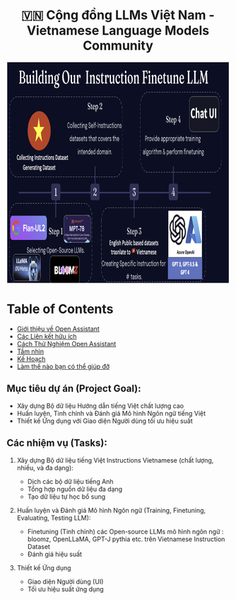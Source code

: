 
<h1 align="center">
  <span> 🇻🇳 Cộng đồng LLMs Việt Nam - Vietnamese Language Models Community</span>
</h1>

<div align="center">
     <img width="auto" height="500px" src="./images/Vietnamese_LLMs_pipeline.png"/>
</div>

# Table of Contents

- [Giới thiệu về Open Assistant](#giới-thiệu-về-open-assistant)
- [Các Liên kết hữu ích](#các-liên-kết-hữu-ích)
- [Cách Thử Nghiệm Open Assistant](#cách-thử-nghiệm-open-assistant)
- [Tầm nhìn](#tầm-nhìn)
- [Kế Hoạch](#kế-hoạch)
- [Làm thế nào bạn có thể giúp đỡ](#làm-thế-nào-bạn-có-thể-giúp-đỡ)


## Mục tiêu dự án (Project Goal):
- Xây dựng Bộ dữ liệu Hướng dẫn tiếng Việt chất lượng cao
- Huấn luyện, Tinh chỉnh và Đánh giá Mô hình Ngôn ngữ tiếng Việt
- Thiết kế Ứng dụng với Giao diện Người dùng tối ưu hiệu suất

## Các nhiệm vụ (Tasks):

1. Xây dựng Bộ dữ liệu tiếng Việt Instructions Vietnamese (chất lượng, nhiều, và đa dạng):
   - Dịch các bộ dữ liệu tiếng Anh
   - Tổng hợp nguồn dữ liệu đa dạng
   - Tạo dữ liệu tự học bổ sung

2. Huấn luyện và Đánh giá Mô hình Ngôn ngữ (Training, Finetuning, Evaluating, Testing LLM):
   - Finetuning (Tinh chỉnh) các Open-source LLMs mô hình ngôn ngữ : bloomz, OpenLLaMA, GPT-J pythia etc. trên Vietnamese Instruction Dataset
   - Đánh giá hiệu suất

3. Thiết kế Ứng dụng 
   - Giao diện Người dùng (UI)
   - Tối ưu hiệu suất ứng dụng


